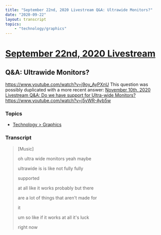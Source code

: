 ```yaml
---
title: "September 22nd, 2020 Livestream Q&A: Ultrawide Monitors?"
date: "2020-09-22"
layout: transcript
topics:
    - "technology/graphics"
---
```

# [September 22nd, 2020 Livestream](../2020-09-22.md)
## Q&A: Ultrawide Monitors?
https://www.youtube.com/watch?v=j9oy_AyPXnU
This question was possibly duplicated with a more recent answer: [November 10th, 2020 Livestream Q&A: Do we have support for Ultra-wide Monitors?](./yt-j5yWR-Ayb5w.md) https://www.youtube.com/watch?v=j5yWR-Ayb5w


### Topics
* [Technology > Graphics](../topics/technology/graphics.md)

### Transcript

> [Music]
>
> oh ultra wide monitors yeah maybe
>
> ultrawide is is like not fully fully
>
> supported
>
> at all like it works probably but there
>
> are a lot of things that aren't made for
>
> it
>
> um so like if it works at all it's luck
>
> right now
